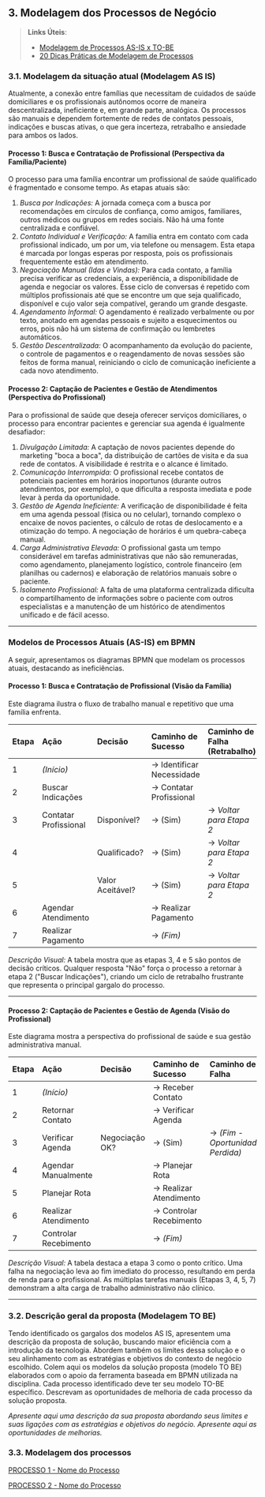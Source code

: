 ## 3. Modelagem dos Processos de Negócio


> **Links Úteis**:
> - [Modelagem de Processos AS-IS x TO-BE](https://dheka.com.br/modelagem-as-is-to-be/)
> - [20 Dicas Práticas de Modelagem de Processos](https://dheka.com.br/20-dicas-praticas-de-modelagem-de-processos/)

### 3.1. Modelagem da situação atual (Modelagem AS IS)

Atualmente, a conexão entre famílias que necessitam de cuidados de saúde domiciliares e os profissionais autônomos ocorre de maneira descentralizada, ineficiente e, em grande parte, analógica. Os processos são manuais e dependem fortemente de redes de contatos pessoais, indicações e buscas ativas, o que gera incerteza, retrabalho e ansiedade para ambos os lados.

#### Processo 1: Busca e Contratação de Profissional (Perspectiva da Família/Paciente)

O processo para uma família encontrar um profissional de saúde qualificado é fragmentado e consome tempo. As etapas atuais são:

1.  *Busca por Indicações:* A jornada começa com a busca por recomendações em círculos de confiança, como amigos, familiares, outros médicos ou grupos em redes sociais. Não há uma fonte centralizada e confiável.
2.  *Contato Individual e Verificação:* A família entra em contato com cada profissional indicado, um por um, via telefone ou mensagem. Esta etapa é marcada por longas esperas por resposta, pois os profissionais frequentemente estão em atendimento.
3.  *Negociação Manual (Idas e Vindas):* Para cada contato, a família precisa verificar as credenciais, a experiência, a disponibilidade de agenda e negociar os valores. Esse ciclo de conversas é repetido com múltiplos profissionais até que se encontre um que seja qualificado, disponível e cujo valor seja compatível, gerando um grande desgaste.
4.  *Agendamento Informal:* O agendamento é realizado verbalmente ou por texto, anotado em agendas pessoais e sujeito a esquecimentos ou erros, pois não há um sistema de confirmação ou lembretes automáticos.
5.  *Gestão Descentralizada:* O acompanhamento da evolução do paciente, o controle de pagamentos e o reagendamento de novas sessões são feitos de forma manual, reiniciando o ciclo de comunicação ineficiente a cada novo atendimento.

#### Processo 2: Captação de Pacientes e Gestão de Atendimentos (Perspectiva do Profissional)

Para o profissional de saúde que deseja oferecer serviços domiciliares, o processo para encontrar pacientes e gerenciar sua agenda é igualmente desafiador:

1.  *Divulgação Limitada:* A captação de novos pacientes depende do marketing "boca a boca", da distribuição de cartões de visita e da sua rede de contatos. A visibilidade é restrita e o alcance é limitado.
2.  *Comunicação Interrompida:* O profissional recebe contatos de potenciais pacientes em horários inoportunos (durante outros atendimentos, por exemplo), o que dificulta a resposta imediata e pode levar à perda da oportunidade.
3.  *Gestão de Agenda Ineficiente:* A verificação de disponibilidade é feita em uma agenda pessoal (física ou no celular), tornando complexo o encaixe de novos pacientes, o cálculo de rotas de deslocamento e a otimização do tempo. A negociação de horários é um quebra-cabeça manual.
4.  *Carga Administrativa Elevada:* O profissional gasta um tempo considerável em tarefas administrativas que não são remuneradas, como agendamento, planejamento logístico, controle financeiro (em planilhas ou cadernos) e elaboração de relatórios manuais sobre o paciente.
5.  *Isolamento Profissional:* A falta de uma plataforma centralizada dificulta o compartilhamento de informações sobre o paciente com outros especialistas e a manutenção de um histórico de atendimentos unificado e de fácil acesso.


---

### Modelos de Processos Atuais (AS-IS) em BPMN

A seguir, apresentamos os diagramas BPMN que modelam os processos atuais, destacando as ineficiências.

#### Processo 1: Busca e Contratação de Profissional (Visão da Família)

Este diagrama ilustra o fluxo de trabalho manual e repetitivo que uma família enfrenta.

| Etapa | Ação | Decisão | Caminho de Sucesso | Caminho de Falha (Retrabalho) |
| :--- | :--- | :--- | :--- | :--- |
| 1 | *(Início)* | | -> Identificar Necessidade | |
| 2 | Buscar Indicações | | -> Contatar Profissional | |
| 3 | Contatar Profissional | Disponível? | -> (Sim) | -> *Voltar para Etapa 2* |
| 4 | | Qualificado? | -> (Sim) | -> *Voltar para Etapa 2* |
| 5 | | Valor Aceitável? | -> (Sim) | -> *Voltar para Etapa 2* |
| 6 | Agendar Atendimento | | -> Realizar Pagamento | |
| 7 | Realizar Pagamento | | -> *(Fim)* | |

*Descrição Visual:* A tabela mostra que as etapas 3, 4 e 5 são pontos de decisão críticos. Qualquer resposta "Não" força o processo a retornar à etapa 2 ("Buscar Indicações"), criando um ciclo de retrabalho frustrante que representa o principal gargalo do processo.

---

#### Processo 2: Captação de Pacientes e Gestão de Agenda (Visão do Profissional)

Este diagrama mostra a perspectiva do profissional de saúde e sua gestão administrativa manual.

| Etapa | Ação | Decisão | Caminho de Sucesso | Caminho de Falha |
| :--- | :--- | :--- | :--- | :--- |
| 1 | *(Início)* | | -> Receber Contato | |
| 2 | Retornar Contato | | -> Verificar Agenda | |
| 3 | Verificar Agenda | Negociação OK? | -> (Sim) | -> *(Fim - Oportunidade Perdida)* |
| 4 | Agendar Manualmente | | -> Planejar Rota | |
| 5 | Planejar Rota | | -> Realizar Atendimento | |
| 6 | Realizar Atendimento | | -> Controlar Recebimento | |
| 7 | Controlar Recebimento | | -> *(Fim)* | |

*Descrição Visual:* A tabela destaca a etapa 3 como o ponto crítico. Uma falha na negociação leva ao fim imediato do processo, resultando em perda de renda para o profissional. As múltiplas tarefas manuais (Etapas 3, 4, 5, 7) demonstram a alta carga de trabalho administrativo não clínico.

---

### 3.2. Descrição geral da proposta (Modelagem TO BE)

Tendo identificado os gargalos dos modelos AS IS, apresentem uma descrição da proposta de solução, buscando maior eficiência com a introdução da tecnologia. Abordem também os limites dessa solução e o seu alinhamento com as estratégias e objetivos do contexto de negócio escolhido. 
Colem aqui os modelos da solução proposta (modelo TO BE) elaborados com o apoio da ferramenta baseada em BPMN utilizada na disciplina.
Cada processo identificado deve ter seu modelo TO-BE específico. Descrevam as oportunidades de melhoria de cada processo da solução proposta.

_Apresente aqui uma descrição da sua proposta abordando seus limites e suas ligações com as estratégias e objetivos do negócio. Apresente aqui as oportunidades de melhorias._

### 3.3. Modelagem dos processos

[PROCESSO 1 - Nome do Processo](./processos/processo-1-nome-do-processo.md "Detalhamento do Processo 1.")

[PROCESSO 2 - Nome do Processo](./processos/processo-2-nome-do-processo.md "Detalhamento do Processo 2.")
